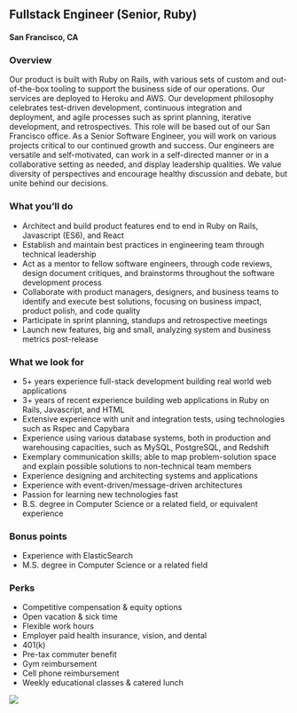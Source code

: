 ## Fullstack Engineer (Senior, Ruby)
#### San Francisco, CA

### Overview
Our product is built with Ruby on Rails, with various sets of custom and out-of-the-box tooling to support the business side of our operations. Our services are deployed to Heroku and AWS. Our development philosophy celebrates test-driven development, continuous integration and deployment, and agile processes such as sprint planning, iterative development, and retrospectives. This role will be based out of our San Francisco office.
As a Senior Software Engineer, you will work on various projects critical to our continued growth and success. Our engineers are versatile and self-motivated, can work in a self-directed manner or in a collaborative setting as needed, and display leadership qualities. We value diversity of perspectives and encourage healthy discussion and debate, but unite behind our decisions.

### What you’ll do
+	Architect and build product features end to end in Ruby on Rails, Javascript (ES6), and React
+	Establish and maintain best practices in engineering team through technical leadership
+	Act as a mentor to fellow software engineers, through code reviews, design document critiques, and brainstorms throughout the software development process
+	Collaborate with product managers, designers, and business teams to identify and execute best solutions, focusing on business impact, product polish, and code quality
+	Participate in sprint planning, standups and retrospective meetings
+	Launch new features, big and small, analyzing system and business metrics post-release

### What we look for
+	5+ years experience full-stack development building real world web applications
+	3+ years of recent experience building web applications in Ruby on Rails, Javascript, and HTML
+	Extensive experience with unit and integration tests, using technologies such as Rspec and Capybara
+	Experience using various database systems, both in production and warehousing capacities, such as MySQL, PostgreSQL, and Redshift
+	Exemplary communication skills; able to map problem-solution space and explain possible solutions to non-technical team members
+	Experience designing and architecting systems and applications
+	Experience with event-driven/message-driven architectures
+	Passion for learning new technologies fast
+	B.S. degree in Computer Science or a related field, or equivalent experience

### Bonus points
+	Experience with ElasticSearch
+	M.S. degree in Computer Science or a related field

### Perks
+	Competitive compensation & equity options
+	Open vacation & sick time
+	Flexible work hours
+	Employer paid health insurance, vision, and dental
+	401(k)
+	Pre-tax commuter benefit
+	Gym reimbursement
+	Cell phone reimbursement
+	Weekly educational classes & catered lunch


[<img src='https://dabuttonfactory.com/button.png?t=Learn+More&f=Calibri-Bold&ts=24&tc=fff&hp=20&vp=8&c=5&bgt=unicolored&bgc=29aafe'>](https://letsrockit.co/job/sglyzwq-fullstack-engineer-senior-ruby)
